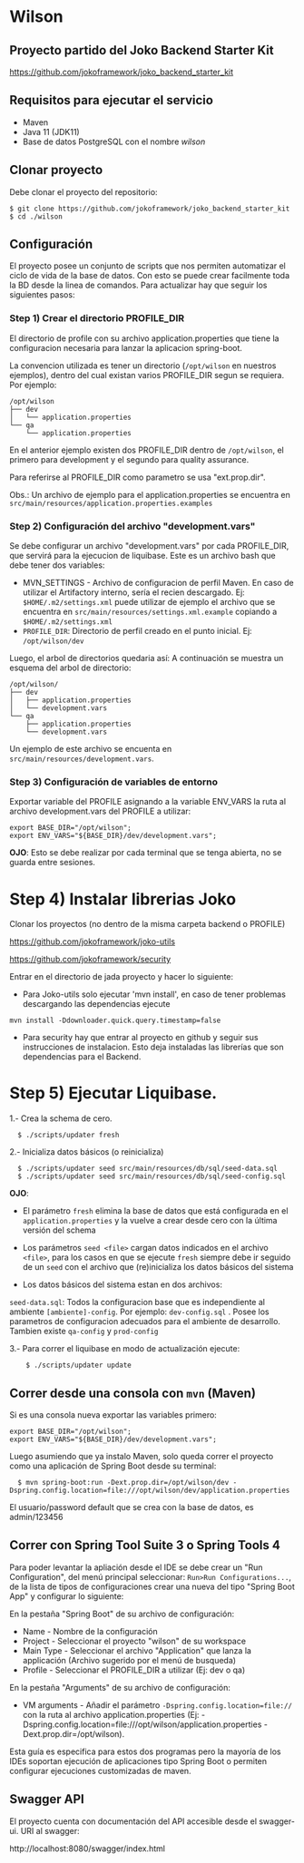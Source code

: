 # Wilson

## Proyecto partido del Joko Backend Starter Kit
https://github.com/jokoframework/joko_backend_starter_kit

## Requisitos para ejecutar el servicio

* Maven
* Java 11 (JDK11)
* Base de datos PostgreSQL con el nombre *wilson*


## Clonar proyecto

Debe clonar el proyecto del repositorio:

```shell
$ git clone https://github.com/jokoframework/joko_backend_starter_kit
$ cd ./wilson
```

## Configuración
El proyecto posee un conjunto de scripts que nos permiten automatizar el ciclo de vida de la base de datos. Con esto se puede crear facilmente toda la BD desde la linea de comandos. Para actualizar hay que seguir los siguientes pasos:
  
### Step 1) Crear el directorio PROFILE_DIR
El directorio de profile con su archivo application.properties que tiene la configuracion necesaria para lanzar la aplicacion spring-boot.
 
La convencion utilizada es tener un directorio (`/opt/wilson` en nuestros ejemplos), dentro del cual existan varios PROFILE_DIR segun se requiera. Por ejemplo:

```shell
/opt/wilson
├── dev
│   └── application.properties
└── qa
    └── application.properties
```
 
En el anterior ejemplo existen dos PROFILE_DIR dentro de `/opt/wilson`, el primero para development y el segundo para quality assurance.
 
Para referirse al PROFILE_DIR como parametro se usa "ext.prop.dir".
 
Obs.: Un archivo de ejemplo para el application.properties se encuentra en `src/main/resources/application.properties.examples`
  
### Step 2) Configuración del archivo "development.vars"
  
Se debe configurar un archivo "development.vars" por cada PROFILE_DIR, que servirá para la ejecucion de liquibase. Este es un archivo bash que debe tener dos variables: 
* MVN_SETTINGS - Archivo de configuracion de perfil Maven. En caso de utilizar el Artifactory interno, sería el recien descargado. Ej: `$HOME/.m2/settings.xml` puede utilizar de ejemplo el archivo que se encuentra en `src/main/resources/settings.xml.example` copiando a `$HOME/.m2/settings.xml`
* `PROFILE_DIR`: Directorio de perfil creado en el punto inicial. Ej: `/opt/wilson/dev`
  
Luego, el arbol de directorios quedaria así:
A continuación se muestra un esquema del arbol de directorio:
```shell
/opt/wilson/
├── dev
│   ├── application.properties
│   └── development.vars
└── qa
    ├── application.properties
    └── development.vars
```

Un ejemplo de este archivo se encuenta en `src/main/resources/development.vars`.
  
### Step 3) Configuración de variables de entorno
Exportar variable del PROFILE asignando a la variable ENV_VARS la ruta al archivo development.vars del PROFILE a utilizar:
```shell
export BASE_DIR="/opt/wilson";
export ENV_VARS="${BASE_DIR}/dev/development.vars";
```
**OJO**: Esto se debe realizar por cada terminal que se tenga abierta, no se guarda entre sesiones.

# Step 4) Instalar librerias Joko
	
Clonar los proyectos (no dentro de la misma carpeta backend o PROFILE)
	
https://github.com/jokoframework/joko-utils

https://github.com/jokoframework/security

Entrar en el directorio de jada proyecto y hacer lo siguiente:

* Para Joko-utils solo ejecutar 'mvn install', en caso de tener problemas descargando las dependencias ejecute
 
 `mvn install -Ddownloader.quick.query.timestamp=false`

* Para security hay que entrar al proyecto en github y seguir sus instrucciones de instalacion. Esto deja instaladas las librerías que son dependencias para el Backend.

# Step 5) Ejecutar Liquibase.
  
1.- Crea la schema de cero.
  ```shell
    $ ./scripts/updater fresh
  ```
2.- Inicializa datos básicos (o reinicializa)
  ```shell
    $ ./scripts/updater seed src/main/resources/db/sql/seed-data.sql
    $ ./scripts/updater seed src/main/resources/db/sql/seed-config.sql
  ```
  **OJO**:
* El parámetro `fresh` elimina la base de datos que está configurada en el `application.properties` y la vuelve a crear desde cero con la última versión del schema
  
* Los parámetros `seed <file>` cargan datos indicados en el archivo `<file>`, para los casos en que se ejecute `fresh` siempre debe ir seguido de un `seed` con el archivo que (re)inicializa los datos básicos del sistema 
  
* Los datos básicos del sistema estan en dos archivos:

`seed-data.sql`: Todos la configuracion base que es independiente al ambiente
`[ambiente]-config`. Por ejemplo: `dev-config.sql` . Posee los parametros de configuracion adecuados  para el ambiente de desarrollo. Tambien existe `qa-config` y `prod-config`
  
3.- Para correr el liquibase en modo de actualización ejecute:  
```
    $ ./scripts/updater update
  ```
    
## Correr desde una consola con `mvn` (Maven)

Si es una consola nueva exportar las variables primero:
```shell
export BASE_DIR="/opt/wilson";
export ENV_VARS="${BASE_DIR}/dev/development.vars";
```

Luego asumiendo que ya instalo Maven, solo queda correr el proyecto como una aplicación de Spring Boot desde su terminal:
```shell
  $ mvn spring-boot:run -Dext.prop.dir=/opt/wilson/dev -Dspring.config.location=file:///opt/wilson/dev/application.properties
```

El usuario/password default que se crea con la base de datos, es admin/123456

## Correr con Spring Tool Suite 3 o Spring Tools 4
Para poder levantar la apliación desde el IDE se debe crear un "Run Configuration", del menú principal seleccionar: `Run>Run Configurations...`, de la lista de tipos de configuraciones crear una nueva del tipo "Spring Boot App" y configurar lo siguiente:

En la pestaña "Spring Boot" de su archivo de configuración:
* Name - Nombre de la configuración
* Project - Seleccionar el proyecto "wilson" de su workspace
* Main Type - Seleccionar el archivo "Application" que lanza la applicación (Archivo sugerido por el menú de busqueda)
* Profile - Seleccionar el PROFILE_DIR a utilizar (Ej: dev o qa)

En la pestaña "Arguments" de su archivo de configuración:
* VM arguments - Añadir el parámetro `-Dspring.config.location=file://` con la ruta al archivo application.properties (Ej: -Dspring.config.location=file:///opt/wilson/application.properties -Dext.prop.dir=/opt/wilson).

Esta guía es especifica para estos dos programas pero la mayoría de los IDEs soportan ejecución de aplicaciones tipo Spring Boot o permiten configurar ejecuciones customizadas de maven.

## Swagger API
El proyecto cuenta con documentación del API accesible desde el swagger-ui. URI al swagger:

http://localhost:8080/swagger/index.html

